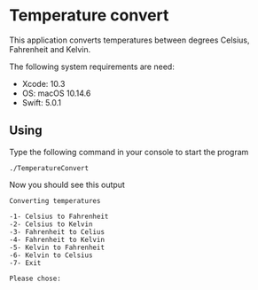 # Temperature convert
This application converts temperatures between degrees Celsius, Fahrenheit and Kelvin.

The following system requirements are need:
* Xcode: 10.3
* OS: macOS 10.14.6
* Swift: 5.0.1

## Using
Type the following command in your console to start the program

    ./TemperatureConvert

Now you should see this output

    Converting temperatures

    -1- Celsius to Fahrenheit
    -2- Celsius to Kelvin
    -3- Fahrenheit to Celius
    -4- Fahrenheit to Kelvin
    -5- Kelvin to Fahrenheit
    -6- Kelvin to Celsius
    -7- Exit

    Please chose: 

